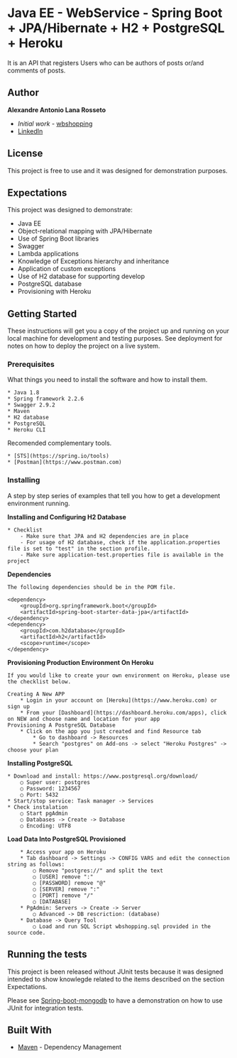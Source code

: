 # Java EE - WebService - Spring Boot + JPA/Hibernate + H2 + PostgreSQL + Heroku

It is an API that registers Users who can be authors of posts or/and comments of posts.

## Author

 **Alexandre Antonio Lana Rosseto** 
 * *Initial work* - [wbshopping](https://github.com/alexandrerosseto/wbshopping) 
* [LinkedIn](https://www.linkedin.com/in/alexandrerosseto)

## License

This project is free to use and it was designed for demonstration purposes.

## Expectations

This project was designed to demonstrate:

* Java EE
* Object-relational mapping with JPA/Hibernate
* Use of Spring Boot libraries
* Swagger
* Lambda applications
* Knowledge of Exceptions hierarchy and inheritance
* Application of custom exceptions
* Use of H2 database for supporting develop
* PostgreSQL database
* Provisioning with Heroku

## Getting Started

These instructions will get you a copy of the project up and running on your local machine for development and testing purposes. See deployment for notes on how to deploy the project on a live system.

### Prerequisites

What things you need to install the software and how to install them.

```
* Java 1.8
* Spring framework 2.2.6
* Swagger 2.9.2
* Maven
* H2 database
* PostgreSQL
* Heroku CLI
```
Recomended complementary tools.

```
* [STS](https://spring.io/tools)
* [Postman](https://www.postman.com)
```

### Installing

A step by step series of examples that tell you how to get a development environment running.


**Installing and Configuring H2 Database**

```
* Checklist
	- Make sure that JPA and H2 dependencies are in place
	- For usage of H2 database, check if the application.properties file is set to "test" in the section profile.
	- Make sure application-test.properties file is available in the project
```

**Dependencies**

```
The following dependencies should be in the POM file.

<dependency>
	<groupId>org.springframework.boot</groupId>
	<artifactId>spring-boot-starter-data-jpa</artifactId>
</dependency>
<dependency>
	<groupId>com.h2database</groupId>
	<artifactId>h2</artifactId>
	<scope>runtime</scope>
</dependency>
```

**Provisioning Production Environment On Heroku**
 
```
If you would like to create your own environment on Heroku, please use the checklist below.

Creating A New APP
	* Login in your account on [Heroku](https://www.heroku.com) or sign up
	* From your [Dashboard](https://dashboard.heroku.com/apps), click on NEW and choose name and location for your app
Provisioning A PostgreSQL Database
	* Click on the app you just created and find Resource tab
		* Go to dashboard -> Resources 
		* Search "postgres" on Add-ons -> select "Heroku Postgres" -> choose your plan

```

**Installing PostgreSQL**

```
* Download and install: https://www.postgresql.org/download/ 
	○ Super user: postgres 
	○ Password: 1234567 
	○ Port: 5432 
* Start/stop service: Task manager -> Services 
* Check instalation 
	○ Start pgAdmin 
	○ Databases -> Create -> Database 
	○ Encoding: UTF8 
```

**Load Data Into PostgreSQL Provisioned**

```
 	* Access your app on Heroku
	* Tab dashboard -> Settings -> CONFIG VARS and edit the connection string as follows: 
		○ Remove "postgres://" and split the text 
		○ [USER] remove ":"
		○ [PASSWORD] remove "@"
		○ [SERVER] remove ":"
		○ [PORT] remove "/"
		○ [DATABASE]
	* PgAdmin: Servers -> Create -> Server
		○ Advanced -> DB rescriction: (database)  
	* Database -> Query Tool  
		○ Load and run SQL Script wbshopping.sql provided in the source code.
```

## Running the tests

This project is been released without JUnit tests because it was designed intended to show knowlegde related to the items described on the section Expectations.

Please see [Spring-boot-mongodb](https://github.com/alexandrerosseto/spring-boot-mongodb) to have a demonstration on how to use JUnit for integration tests.

## Built With

* [Maven](https://maven.apache.org/) - Dependency Management

